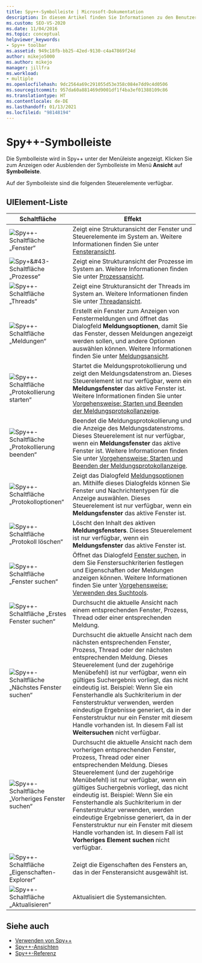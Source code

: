 ```yaml
---
title: Spy++-Symbolleiste | Microsoft-Dokumentation
description: In diesem Artikel finden Sie Informationen zu den Benutzeroberflächenelementen in der Spy++-Symbolleiste, die unter der Menüleiste angezeigt wird. Klicken Sie zum Anzeigen oder Ausblenden der Symbolleiste im Menü Ansicht auf Symbolleiste.
ms.custom: SEO-VS-2020
ms.date: 11/04/2016
ms.topic: conceptual
helpviewer_keywords:
- Spy++ toolbar
ms.assetid: 949c18fb-bb25-42ed-9130-c4a47869f24d
author: mikejo5000
ms.author: mikejo
manager: jillfra
ms.workload:
- multiple
ms.openlocfilehash: 9dc2564a69c291055d53e358c084e7dd9c4d0506
ms.sourcegitcommit: 957da60a881469d9001df1f4ba3ef01388109c86
ms.translationtype: HT
ms.contentlocale: de-DE
ms.lasthandoff: 01/13/2021
ms.locfileid: "98148194"
---
```

# <a name="spy-toolbar"></a>Spy++-Symbolleiste
Die Symbolleiste wird in Spy++ unter der Menüleiste angezeigt. Klicken Sie zum Anzeigen oder Ausblenden der Symbolleiste im Menü **Ansicht** auf **Symbolleiste**.

 Auf der Symbolleiste sind die folgenden Steuerelemente verfügbar.

## <a name="uielement-list"></a>UIElement-Liste

|Schaltfläche|Effekt|
|------------|------------|
|![Spy&#43;&#43;-Schaltfläche „Fenster“](../debugger/media/icon_spy--_windows.gif "Icon_Spy++_Windows")|Zeigt eine Strukturansicht der Fenster und Steuerelemente im System an. Weitere Informationen finden Sie unter [Fensteransicht](../debugger/windows-view.md).|
|![Spy&#43;&#43-Schaltfläche „Prozesse“](../debugger/media/icon_spy--_processes.gif "Icon_Spy++_Processes")|Zeigt eine Strukturansicht der Prozesse im System an. Weitere Informationen finden Sie unter [Prozessansicht](../debugger/processes-view.md).|
|![Spy&#43;&#43;-Schaltfläche „Threads“](../debugger/media/icon_spy--_threads.gif "Icon_Spy++_Threads")|Zeigt eine Strukturansicht der Threads im System an. Weitere Informationen finden Sie unter [Threadansicht](../debugger/threads-view.md).|
|![Spy&#43;&#43;-Schaltfläche „Meldungen“](../debugger/media/icon_spy--_messages.gif "Icon_Spy++_Messages")|Erstellt ein Fenster zum Anzeigen von Fenstermeldungen und öffnet das Dialogfeld **Meldungsoptionen**, damit Sie das Fenster, dessen Meldungen angezeigt werden sollen, und andere Optionen auswählen können. Weitere Informationen finden Sie unter [Meldungsansicht](../debugger/messages-view.md).|
|![Spy&#43;&#43;-Schaltfläche „Protokollierung starten“](../debugger/media/icon_spy--_startlog.gif "Icon_Spy++_StartLog")|Startet die Meldungsprotokollierung und zeigt den Meldungsdatenstrom an. Dieses Steuerelement ist nur verfügbar, wenn ein **Meldungsfenster** das aktive Fenster ist. Weitere Informationen finden Sie unter [Vorgehensweise: Starten und Beenden der Meldungsprotokollanzeige](../debugger/how-to-start-and-stop-the-message-log-display.md).|
|![Spy&#43;&#43;-Schaltfläche „Protokollierung beenden“](../debugger/media/icon_spy--_stoplog.gif "Icon_Spy++_StopLog")|Beendet die Meldungsprotokollierung und die Anzeige des Meldungsdatenstroms. Dieses Steuerelement ist nur verfügbar, wenn ein **Meldungsfenster** das aktive Fenster ist. Weitere Informationen finden Sie unter [Vorgehensweise: Starten und Beenden der Meldungsprotokollanzeige](../debugger/how-to-start-and-stop-the-message-log-display.md).|
|![Spy&#43;&#43;-Schaltfläche „Protokolloptionen“](../debugger/media/icon_spy--_logoptions.gif "Icon_Spy++_LogOptions")|Zeigt das Dialogfeld [Meldungsoptionen](../debugger/message-options-dialog-box.md) an. Mithilfe dieses Dialogfelds können Sie Fenster und Nachrichtentypen für die Anzeige auswählen. Dieses Steuerelement ist nur verfügbar, wenn ein **Meldungsfenster** das aktive Fenster ist.|
|![Spy&#43;&#43;-Schaltfläche „Protokoll löschen“](../debugger/media/spy--_clearlog.gif "Spy++_ClearLog")|Löscht den Inhalt des aktiven **Meldungsfensters**. Dieses Steuerelement ist nur verfügbar, wenn ein **Meldungsfenster** das aktive Fenster ist.|
|![Spy&#43;&#43;-Schaltfläche „Fenster suchen“](../debugger/media/icon_spy--_findwindow.gif "Icon_Spy++_FindWindow")|Öffnet das Dialogfeld [Fenster suchen](../debugger/find-window-dialog-box.md), in dem Sie Fenstersuchkriterien festlegen und Eigenschaften oder Meldungen anzeigen können. Weitere Informationen finden Sie unter [Vorgehensweise: Verwenden des Suchtools](../debugger/how-to-use-the-finder-tool.md).|
|![Spy&#43;&#43;-Schaltfläche „Erstes Fenster suchen“](../debugger/media/icon_spy--_window.gif "Icon_Spy++_Window")|Durchsucht die aktuelle Ansicht nach einem entsprechenden Fenster, Prozess, Thread oder einer entsprechenden Meldung.|
|![Spy&#43;&#43;-Schaltfläche „Nächstes Fenster suchen“](../debugger/media/icon_spy--_nextwindow.gif "Icon_Spy++_NextWindow")|Durchsucht die aktuelle Ansicht nach dem nächsten entsprechenden Fenster, Prozess, Thread oder der nächsten entsprechenden Meldung. Dieses Steuerelement (und der zugehörige Menübefehl) ist nur verfügbar, wenn ein gültiges Suchergebnis vorliegt, das nicht eindeutig ist. Beispiel: Wenn Sie ein Fensterhandle als Suchkriterium in der Fensterstruktur verwenden, werden eindeutige Ergebnisse generiert, da in der Fensterstruktur nur ein Fenster mit diesem Handle vorhanden ist. In diesem Fall ist **Weitersuchen** nicht verfügbar.|
|![Spy&#43;&#43;-Schaltfläche „Vorheriges Fenster suchen“](../debugger/media/icon_spy--_prevwindow.gif "Icon_Spy++_PrevWindow")|Durchsucht die aktuelle Ansicht nach dem vorherigen entsprechenden Fenster, Prozess, Thread oder einer entsprechenden Meldung. Dieses Steuerelement (und der zugehörige Menübefehl) ist nur verfügbar, wenn ein gültiges Suchergebnis vorliegt, das nicht eindeutig ist. Beispiel: Wenn Sie ein Fensterhandle als Suchkriterium in der Fensterstruktur verwenden, werden eindeutige Ergebnisse generiert, da in der Fensterstruktur nur ein Fenster mit diesem Handle vorhanden ist. In diesem Fall ist **Vorheriges Element suchen** nicht verfügbar.|
|![Spy&#43;&#43;-Schaltfläche „Eigenschaften-Explorer“](../debugger/media/icon_spy--_propexp.gif "Icon_Spy++_PropExp")|Zeigt die Eigenschaften des Fensters an, das in der Fensteransicht ausgewählt ist.|
|![Spy&#43;&#43;-Schaltfläche „Aktualisieren“](../debugger/media/icon_spy--_refresh.gif "Icon_Spy++_Refresh")|Aktualisiert die Systemansichten.|

## <a name="see-also"></a>Siehe auch
- [Verwenden von Spy++](../debugger/using-spy-increment.md)
- [Spy++-Ansichten](../debugger/spy-increment-views.md)
- [Spy++-Referenz](../debugger/spy-increment-reference.md)